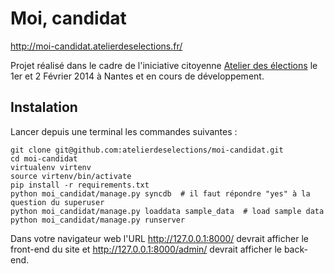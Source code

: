 Moi, candidat
=============

http://moi-candidat.atelierdeselections.fr/

Projet réalisé dans le cadre de l'iniciative citoyenne [Atelier des élections](http://atelierdeselections.fr/) le 1er et 2 Février 2014 à Nantes et en cours de développement.

Instalation
-----------

Lancer depuis une terminal les commandes suivantes :

    git clone git@github.com:atelierdeselections/moi-candidat.git
    cd moi-candidat
    virtualenv virtenv
    source virtenv/bin/activate
    pip install -r requirements.txt
    python moi_candidat/manage.py syncdb  # il faut répondre "yes" à la question du superuser
    python moi_candidat/manage.py loaddata sample_data  # load sample data
    python moi_candidat/manage.py runserver

Dans votre navigateur web l'URL http://127.0.0.1:8000/ devrait afficher le front-end du site
et http://127.0.0.1:8000/admin/ devrait afficher le back-end.
